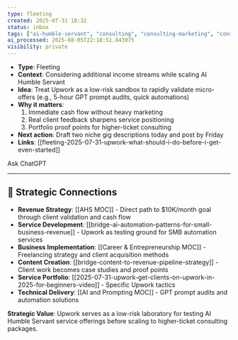 ```yaml
---
type: fleeting
created: 2025-07-31 18:32
status: inbox
tags: ["ai-humble-servant", "consulting", "consulting-marketing", "consulting-proof-points", "fleeting-income-streams", "freelance-writing", "freelancing", "gpt"]
ai_processed: 2025-08-05T22:18:51.843075
visibility: private
---
```

- **Type**: Fleeting
- **Context**: Considering additional income streams while scaling AI Humble Servant
- **Idea**: Treat Upwork as a low-risk sandbox to rapidly validate micro-offers (e.g., 5-hour GPT prompt audits, quick automations)
- **Why it matters**:
    1. Immediate cash flow without heavy marketing
    2. Real client feedback sharpens service positioning
    3. Portfolio proof points for higher-ticket consulting
- **Next action**: Draft two niche gig descriptions today and post by Friday
- **Links**: [[fleeting-2025-07-31-upwork-what-should-i-do-before-i-get-even-started]]
    

Ask ChatGPT

---

## 🔗 Strategic Connections
- **Revenue Strategy**: [[AHS MOC]] - Direct path to $10K/month goal through client validation and cash flow
- **Service Development**: [[bridge-ai-automation-patterns-for-small-business-revenue]] - Upwork as testing ground for SMB automation services
- **Business Implementation**: [[Career & Entrepreneurship MOC]] - Freelancing strategy and client acquisition methods
- **Content Creation**: [[bridge-content-to-revenue-pipeline-strategy]] - Client work becomes case studies and proof points
- **Service Portfolio**: [[2025-07-31-upwork-get-clients-on-upwork-in-2025-for-beginners-video]] - Specific Upwork tactics
- **Technical Delivery**: [[AI and Prompting MOC]] - GPT prompt audits and automation solutions

**Strategic Value**: Upwork serves as a low-risk laboratory for testing AI Humble Servant service offerings before scaling to higher-ticket consulting packages.